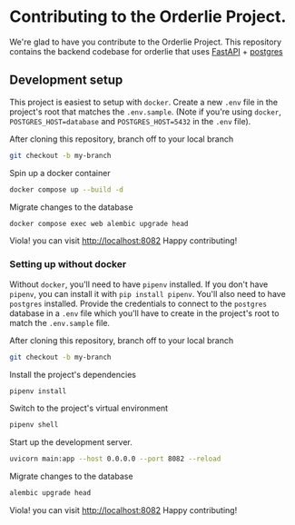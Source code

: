 # Contributing to the Orderlie Project.

We're glad to have you contribute to the Orderlie Project. This repository contains the backend codebase for orderlie
that uses [FastAPI](https://fastapi.tiangolo.com/) + [postgres](https://www.postgresql.org/)

## Development setup

This project is easiest to setup with `docker`. Create a new `.env` file in the project's root that matches the
`.env.sample`. (Note if you're using `docker`, `POSTGRES_HOST=database` and `POSTGRES_HOST=5432` in the `.env` file).

After cloning this repository, branch off to your local branch

```bash
git checkout -b my-branch
```

Spin up a docker container

```bash
docker compose up --build -d
```

Migrate changes to the database

```bash
docker compose exec web alembic upgrade head
```

Viola! you can visit [http://localhost:8082](http://localhost:8082)
Happy contributing!

### Setting up without docker

Without `docker`, you'll need to have `pipenv` installed. If you don't have `pipenv`,
you can install it with `pip install pipenv`. You'll also need to have `postgres`
installed. Provide the credentials to connect to the `postgres` database in a
`.env` file which you'll have to create in the project's root to match the
`.env.sample` file.

After cloning this repository, branch off to your local branch

```bash
git checkout -b my-branch
```

Install the project's dependencies

```bash
pipenv install
```

Switch to the project's virtual environment

```bash
pipenv shell
```

Start up the development server.

```bash
uvicorn main:app --host 0.0.0.0 --port 8082 --reload
```

Migrate changes to the database

```bash
alembic upgrade head
```

Viola! you can visit [http://localhost:8082](http://localhost:8082)
Happy contributing!
